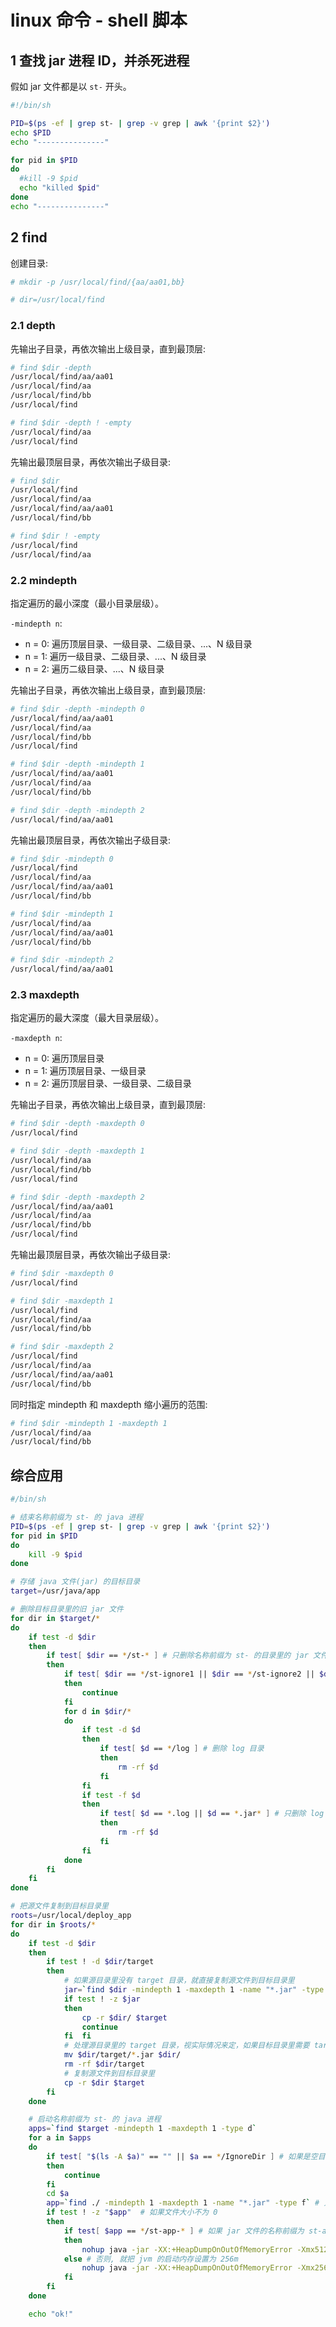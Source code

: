 # linux 命令 - shell 脚本

## 1 查找 jar 进程 ID，并杀死进程

假如 jar 文件都是以 ```st-``` 开头。

```bash
#!/bin/sh

PID=$(ps -ef | grep st- | grep -v grep | awk '{print $2}')
echo $PID
echo "---------------"

for pid in $PID
do
  #kill -9 $pid
  echo "killed $pid"
done
echo "---------------"
```

## 2 find

创建目录:

```bash
# mkdir -p /usr/local/find/{aa/aa01,bb}

# dir=/usr/local/find
```

### 2.1 depth

先输出子目录，再依次输出上级目录，直到最顶层:

```bash
# find $dir -depth
/usr/local/find/aa/aa01
/usr/local/find/aa
/usr/local/find/bb
/usr/local/find

# find $dir -depth ! -empty
/usr/local/find/aa
/usr/local/find
```

先输出最顶层目录，再依次输出子级目录:

```bash
# find $dir
/usr/local/find
/usr/local/find/aa
/usr/local/find/aa/aa01
/usr/local/find/bb

# find $dir ! -empty
/usr/local/find
/usr/local/find/aa
```

### 2.2 mindepth

指定遍历的最小深度（最小目录层级）。

```-mindepth n```:

- n = 0: 遍历顶层目录、一级目录、二级目录、...、N 级目录
- n = 1: 遍历一级目录、二级目录、...、N 级目录
- n = 2: 遍历二级目录、...、N 级目录

先输出子目录，再依次输出上级目录，直到最顶层:

```bash
# find $dir -depth -mindepth 0
/usr/local/find/aa/aa01
/usr/local/find/aa
/usr/local/find/bb
/usr/local/find

# find $dir -depth -mindepth 1
/usr/local/find/aa/aa01
/usr/local/find/aa
/usr/local/find/bb

# find $dir -depth -mindepth 2
/usr/local/find/aa/aa01
```

先输出最顶层目录，再依次输出子级目录:

```bash
# find $dir -mindepth 0
/usr/local/find
/usr/local/find/aa
/usr/local/find/aa/aa01
/usr/local/find/bb

# find $dir -mindepth 1
/usr/local/find/aa
/usr/local/find/aa/aa01
/usr/local/find/bb

# find $dir -mindepth 2
/usr/local/find/aa/aa01
```

### 2.3 maxdepth

指定遍历的最大深度（最大目录层级）。

```-maxdepth n```:

- n = 0: 遍历顶层目录
- n = 1: 遍历顶层目录、一级目录
- n = 2: 遍历顶层目录、一级目录、二级目录

先输出子目录，再依次输出上级目录，直到最顶层:

```bash
# find $dir -depth -maxdepth 0
/usr/local/find

# find $dir -depth -maxdepth 1
/usr/local/find/aa
/usr/local/find/bb
/usr/local/find

# find $dir -depth -maxdepth 2
/usr/local/find/aa/aa01
/usr/local/find/aa
/usr/local/find/bb
/usr/local/find
```

先输出最顶层目录，再依次输出子级目录:

```bash
# find $dir -maxdepth 0
/usr/local/find

# find $dir -maxdepth 1
/usr/local/find
/usr/local/find/aa
/usr/local/find/bb

# find $dir -maxdepth 2
/usr/local/find
/usr/local/find/aa
/usr/local/find/aa/aa01
/usr/local/find/bb
```

同时指定 mindepth 和 maxdepth 缩小遍历的范围:

```bash
# find $dir -mindepth 1 -maxdepth 1
/usr/local/find/aa
/usr/local/find/bb
```

## 综合应用
```bash
#/bin/sh

# 结束名称前缀为 st- 的 java 进程
PID=$(ps -ef | grep st- | grep -v grep | awk '{print $2}')
for pid in $PID
do
	kill -9 $pid
done

# 存储 java 文件(jar) 的目标目录
target=/usr/java/app

# 删除目标目录里的旧 jar 文件
for dir in $target/*
do
	if test -d $dir
	then
		if test[ $dir == */st-* ] # 只删除名称前缀为 st- 的目录里的 jar 文件
		then
			if test[ $dir == */st-ignore1 || $dir == */st-ignore2 || $dir == */st-ignore3 ] # 忽略指定名称前缀的 jar 文件
			then
				continue
			fi
			for d in $dir/*
			do
				if test -d $d
				then
					if test[ $d == */log ] # 删除 log 目录
					then
						rm -rf $d
					fi
				fi
				if test -f $d
				then
					if test[ $d == *.log || $d == *.jar* ] # 只删除 log 文件和 jar 文件，重要：如果有 pem, lic 文件，则不能删除
					then
						rm -rf $d
					fi
				fi
			done
		fi
	fi
done

# 把源文件复制到目标目录里
roots=/usr/local/deploy_app
for dir in $roots/*
do
	if test -d $dir
	then
		if test ! -d $dir/target 
		then
			# 如果源目录里没有 target 目录，就直接复制源文件到目标目录里
			jar=`find $dir -mindepth 1 -maxdepth 1 -name "*.jar" -type f`
			if test ! -z $jar 
			then
				cp -r $dir/ $target
				continue
			fi  fi
			# 处理源目录里的 target 目录，视实际情况来定，如果目标目录里需要 target 目录，就不用执行以下两行命令
			mv $dir/target/*.jar $dir/
			rm -rf $dir/target
			# 复制源文件到目标目录里
			cp -r $dir $target
		fi
	done

	# 启动名称前缀为 st- 的 java 进程
	apps=`find $target -mindepth 1 -maxdepth 1 -type d`
	for a in $apps
	do
		if test[ "$(ls -A $a)" == "" || $a == */IgnoreDir ] # 如果是空目录或需要忽略启动的目录，就不执行启动命令
		then
			continue
		fi
		cd $a
		app=`find ./ -mindepth 1 -maxdepth 1 -name "*.jar" -type f` # 只在当前目录下查找 jar 文件，不用递归子级目录
		if test ! -z "$app"  # 如果文件大小不为 0
		then
			if test[ $app == */st-app-* ] # 如果 jar 文件的名称前缀为 st-app-, 就把 jvm 的启动内存设置为 512m
			then
				nohup java -jar -XX:+HeapDumpOnOutOfMemoryError -Xmx512m -Xms512m $app > /dev/null 2>&1 &
			else # 否则, 就把 jvm 的启动内存设置为 256m
				nohup java -jar -XX:+HeapDumpOnOutOfMemoryError -Xmx256m -Xms256m $app > /dev/null 2>&1 &
			fi
		fi
	done

	echo "ok!"
```
